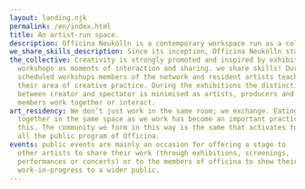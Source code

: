 ```yaml
---
layout: landing.njk
permalink: /en/index.html
title: An artist-run space.
description: Officina Neukölln is a contemporary workspace run as a collective. It’s an interdisciplinary project space for production, exchange, performance and exhibition that fosters multiple forms of creative practices and long-term artistic collaborations. 
we_share_skills_description: Since its inception, Officina Neukölln stands for shared influences.
the_collective: Creativity is strongly promoted and inspired by exhibitions and
  workshops as moments of interaction and sharing. we share skills! During
  scheduled workshops members of the network and resident artists teach others
  their area of creative practice. During the exhibitions the distinction
  between creator and spectator is minimised as artists, producers and audience
  members work together or interact.
art_residency: We don’t just work in the same room; we exchange. Eating
  together in the same space as we work has become an important practice for
  this. The community we form in this way is the same that activates to organize
  all the public program of Officina.
events: public events are mainly an occasion for offering a stage to
  other artists to share their work (through exhibitions, screenings,
  performances or concerts) or to the members of officina to show their
  work-in-progress to a wider public.
---
```

